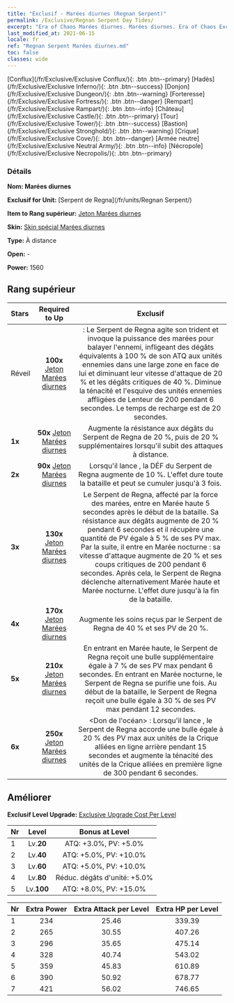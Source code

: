```yaml
---
title: "Exclusif - Marées diurnes (Regnan Serpent)"
permalink: /Exclusive/Regnan Serpent Day Tides/
excerpt: "Era of Chaos Marées diurnes. Marées diurnes. Era of Chaos Exclusif Marées diurnes. Serpent de Regna Exclusif."
last_modified_at: 2021-06-15
locale: fr
ref: "Regnan Serpent Marées diurnes.md"
toc: false
classes: wide
---
```

 [Conflux](/fr/Exclusive/Exclusive Conflux/){: .btn .btn--primary} [Hadès](/fr/Exclusive/Exclusive Inferno/){: .btn .btn--success} [Donjon](/fr/Exclusive/Exclusive Dungeon/){: .btn .btn--warning} [Forteresse](/fr/Exclusive/Exclusive Fortress/){: .btn .btn--danger} [Rempart](/fr/Exclusive/Exclusive Rampart/){: .btn .btn--info} [Château](/fr/Exclusive/Exclusive Castle/){: .btn .btn--primary} [Tour](/fr/Exclusive/Exclusive Tower/){: .btn .btn--success} [Bastion](/fr/Exclusive/Exclusive Stronghold/){: .btn .btn--warning} [Crique](/fr/Exclusive/Exclusive Cove/){: .btn .btn--danger} [Armée neutre](/fr/Exclusive/Exclusive Neutral Army/){: .btn .btn--info} [Nécropole](/fr/Exclusive/Exclusive Necropolis/){: .btn .btn--primary} 

### Détails
 **Nom: Marées diurnes** 

 **Exclusif for Unit:** [Serpent de Regna](/fr/units/Regnan Serpent/) 

 **Item to Rang supérieur:** [Jeton Marées diurnes](/ItemsFR/con_1003/)

 **Skin:** [Skin spécial Marées diurnes](/ItemsFR/con_671/)

 **Type:** À distance

 **Open:** -

 **Power:** 1560

## Rang supérieur

  |     Stars    |  Required to Up | Exclusif |
  |:-------------|:---------------:|:---------------:|
  |  Réveil  | **100x** [Jeton Marées diurnes](/ItemsFR/con_1003/) | <Torrent infini> : Le Serpent de Regna agite son trident et invoque la puissance des marées pour balayer l'ennemi, infligeant des dégâts équivalents à 100 % de son ATQ aux unités ennemies dans une large zone en face de lui et diminuant leur vitesse d'attaque de 20 % et les dégâts critiques de 40 %. Diminue la ténacité et l'esquive des unités ennemies affligées de Lenteur de 200 pendant 6 secondes. Le temps de recharge est de 20 secondes. |
  | **1x** <i class="fas fa-star"/> | **50x** [Jeton Marées diurnes](/ItemsFR/con_1003/) | Augmente la résistance aux dégâts du Serpent de Regna de 20 %, puis de 20 % supplémentaires lorsqu'il subit des attaques à distance. |
  | **2x** <i class="fas fa-star"/> | **90x** [Jeton Marées diurnes](/ItemsFR/con_1003/) | Lorsqu'il lance <Torrent infini>, la DÉF du Serpent de Regna augmente de 10 %. L'effet dure toute la bataille et peut se cumuler jusqu'à 3 fois. |
  | **3x** <i class="fas fa-star"/> | **130x** [Jeton Marées diurnes](/ItemsFR/con_1003/) | Le Serpent de Regna, affecté par la force des marées, entre en Marée haute 5 secondes après le début de la bataille. Sa résistance aux dégâts augmente de 20 % pendant 6 secondes et il récupère une quantité de PV égale à 5 % de ses PV max. Par la suite, il entre en Marée nocturne : sa vitesse d'attaque augmente de 20 % et ses coups critiques de 200 pendant 6 secondes. Après cela, le Serpent de Regna déclenche alternativement Marée haute et Marée nocturne. L'effet dure jusqu'à la fin de la bataille. |
  | **4x** <i class="fas fa-star"/> | **170x** [Jeton Marées diurnes](/ItemsFR/con_1003/) | Augmente les soins reçus par le Serpent de Regna de 40 % et ses PV de 20 %. |
  | **5x** <i class="fas fa-star"/> | **210x** [Jeton Marées diurnes](/ItemsFR/con_1003/) | En entrant en Marée haute, le Serpent de Regna reçoit une bulle supplémentaire égale à 7 % de ses PV max pendant 6 secondes. En entrant en Marée nocturne, le Serpent de Regna se purifie une fois. Au début de la bataille, le Serpent de Regna reçoit une bulle égale à 30 % de ses PV max pendant 12 secondes. |
  | **6x** <i class="fas fa-star"/> | **250x** [Jeton Marées diurnes](/ItemsFR/con_1003/) | <Don de l'océan> : Lorsqu'il lance <Torrent infini>, le Serpent de Regna accorde une bulle égale à 20 % des PV max aux unités de la Crique alliées en ligne arrière pendant 15 secondes et augmente la ténacité des unités de la Crique alliées en première ligne de 300 pendant 6 secondes. |


## Améliorer
 **Exclusif Level Upgrade:** [Exclusive Upgrade Cost Per Level](/Exclusive/ExclusiveUpgradeCostPerLevel/)

  |  Nr  |   Level  | Bonus at Level |
  |:-----|:--------:|:--------------:|
  | 1 | Lv.**20** | ATQ: +3.0%, PV: +5.0% |
  | 2 | Lv.**40** | ATQ: +5.0%, PV: +10.0% |
  | 3 | Lv.**60** | ATQ: +5.0%, PV: +10.0% |
  | 4 | Lv.**80** | Réduc. dégâts d'unité: +5.0% |
  | 5 | Lv.**100** | ATQ: +8.0%, PV: +15.0% |


  |  Nr  |  Extra Power | Extra Attack per Level | Extra HP per Level |
  |:-----|:--------:|:--------:|:--------:|
  | 1 | 234 | 25.46 | 339.39 |
  | 2 | 265 | 30.55 | 407.26 |
  | 3 | 296 | 35.65 | 475.14 |
  | 4 | 328 | 40.74 | 543.02 |
  | 5 | 359 | 45.83 | 610.89 |
  | 6 | 390 | 50.92 | 678.77 |
  | 7 | 421 | 56.02 | 746.65 |


